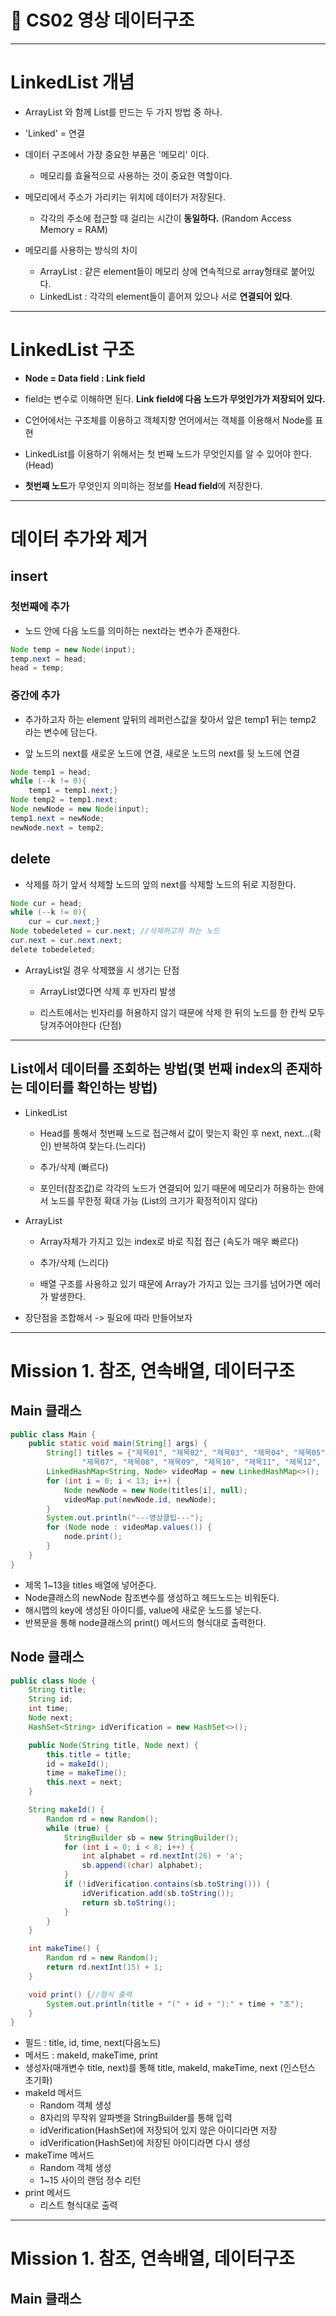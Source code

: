 🎯 CS02 영상 데이터구조
=

---

# LinkedList 개념

- ArrayList 와 함께 List를 만드는 두 가지 방법 중 하나.

- 'Linked' = 연결

- 데이터 구조에서 가장 중요한 부품은 '메모리' 이다.
  - 메모리를 효율적으로 사용하는 것이 중요한 역할이다.

- 메모리에서 주소가 가리키는 위치에 데이터가 저장된다.
  - 각각의 주소에 접근할 때 걸리는 시간이 **동일하다.** (Random Access Memory = RAM)

- 메모리를 사용하는 방식의 차이
  - ArrayList : 같은 element들이 메모리 상에 연속적으로 array형태로 붙어있다.
  - LinkedList : 각각의 element들이 흩어져 있으나 서로 **연결되어 있다**.

---

# LinkedList 구조

- **Node = Data field : Link field**

- field는 변수로 이해하면 된다. **Link field에 다음 노드가 무엇인가가 저장되어 있다.**

- C언어에서는 구조체를 이용하고 객체지향 언어에서는 객체를 이용해서 Node를 표현

- LinkedList를 이용하기 위해서는 첫 번째 노드가 무엇인지를 알 수 있어야 한다. (Head)

- **첫번째 노드**가 무엇인지 의미하는 정보를 **Head field**에 저장한다.

---

# 데이터 추가와 제거

## insert

### 첫번째에 추가

- 노드 안에 다음 노드를 의미하는 next라는 변수가 존재한다.
```java
Node temp = new Node(input);
temp.next = head;
head = temp;
```

### 중간에 추가

- 추가하고자 하는 element 앞뒤의 레퍼런스값을 찾아서 앞은 temp1 뒤는 temp2 라는 변수에 담는다.

- 앞 노드의 next를 새로운 노드에 연결, 새로운 노드의 next를 뒷 노드에 연결

```java
Node temp1 = head;
while (--k != 0){
    temp1 = temp1.next;}
Node temp2 = temp1.next;
Node newNode = new Node(input);
temp1.next = newNode;
newNode.next = temp2;
```

## delete

- 삭제를 하기 앞서 삭제할 노드의 앞의 next를 삭제할 노드의 뒤로 지정한다.

```java
Node cur = head;
while (--k != 0){
    cur = cur.next;}
Node tobedeleted = cur.next; //삭제하고자 하는 노드
cur.next = cur.next.next;
delete tobedeleted;
```
- ArrayList일 경우 삭제했을 시 생기는 단점

  - ArrayList였다면 삭제 후 빈자리 발생

  - 리스트에서는 빈자리를 허용하지 않기 때문에 삭제 한 뒤의 노드를 한 칸씩 모두 당겨주어야한다 (단점)

---

## List에서 데이터를 조회하는 방법(몇 번째 index의 존재하는 데이터를 확인하는 방법)

- LinkedList

  - Head를 통해서 첫번째 노드로 접근해서 값이 맞는지 확인 후 next, next...(확인) 반복하여 찾는다.(느리다)

  - 추가/삭제 (빠르다)
  
  - 포인터(참조값)로 각각의 노드가 연결되어 있기 때문에 메모리가 허용하는 한에서 노드를 무한정 확대 가능 (List의 크기가 확정적이지 않다)

- ArrayList

  - Array자체가 가지고 있는 index로 바로 직접 접근 (속도가 매우 빠르다)

  - 추가/삭제 (느리다)

  - 배열 구조를 사용하고 있기 때문에 Array가 가지고 있는 크기를 넘어가면 에러가 발생한다.

- 장단점을 조합해서 -> 필요에 따라 만들어보자

---

# Mission 1. 참조, 연속배열, 데이터구조
## Main 클래스
```java
public class Main {
    public static void main(String[] args) {
        String[] titles = {"제목01", "제목02", "제목03", "제목04", "제목05", "제목06",
                "제목07", "제목08", "제목09", "제목10", "제목11", "제목12", "제목13"};
        LinkedHashMap<String, Node> videoMap = new LinkedHashMap<>();
        for (int i = 0; i < 13; i++) {
            Node newNode = new Node(titles[i], null);
            videoMap.put(newNode.id, newNode);
        }
        System.out.println("---영상클립---");
        for (Node node : videoMap.values()) {
            node.print();
        }
    }
}
```
- 제목 1~13을 titles 배열에 넣어준다.
- Node클래스의 newNode 참조변수를 생성하고 헤드노드는 비워둔다.
- 해시맵의 key에 생성된 아이디를, value에 새로운 노드를 넣는다.
- 반복문을 통해 node클래스의 print() 메서드의 형식대로 출력한다.

## Node 클래스
```java
public class Node {
    String title;
    String id;
    int time;
    Node next;
    HashSet<String> idVerification = new HashSet<>();

    public Node(String title, Node next) {
        this.title = title;
        id = makeId();
        time = makeTime();
        this.next = next;
    }

    String makeId() {
        Random rd = new Random();
        while (true) {
            StringBuilder sb = new StringBuilder();
            for (int i = 0; i < 8; i++) {
                int alphabet = rd.nextInt(26) + 'a';
                sb.append((char) alphabet);
            }
            if (!idVerification.contains(sb.toString())) {
                idVerification.add(sb.toString());
                return sb.toString();
            }
        }
    }

    int makeTime() {
        Random rd = new Random();
        return rd.nextInt(15) + 1;
    }

    void print() {//형식 출력
        System.out.println(title + "(" + id + "):" + time + "초");
    }
}
```
- 필드 : title, id, time, next(다음노드)
- 메서드 : makeId, makeTime, print
- 생성자(매개변수 title, next)를 통해 title, makeId, makeTime, next (인스턴스 초기화)
- makeId 메서드
  - Random 객체 생성
  - 8자리의 무작위 알파벳을 StringBuilder를 통해 입력
  - idVerification(HashSet)에 저장되어 있지 않은 아이디라면 저장
  - idVerification(HashSet)에 저장된 아이디라면 다시 생성
- makeTime 메서드
  - Random 객체 생성
  - 1~15 사이의 랜덤 정수 리턴
- print 메서드
  - 리스트 형식대로 출력
---
# Mission 1. 참조, 연속배열, 데이터구조
## Main 클래스
